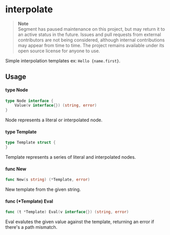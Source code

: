 # interpolate

> **Note**  
> Segment has paused maintenance on this project, but may return it to an active status in the future. Issues and pull requests from external contributors are not being considered, although internal contributions may appear from time to time. The project remains available under its open source license for anyone to use.

 Simple interpolation templates ex: `Hello {name.first}`.

## Usage

#### type Node

```go
type Node interface {
	Value(v interface{}) (string, error)
}
```

Node represents a literal or interpolated node.

#### type Template

```go
type Template struct {
}
```

Template represents a series of literal and interpolated nodes.

#### func  New

```go
func New(s string) (*Template, error)
```
New template from the given string.

#### func (*Template) Eval

```go
func (t *Template) Eval(v interface{}) (string, error)
```
Eval evalutes the given value against the template, returning an error if
there's a path mismatch.
